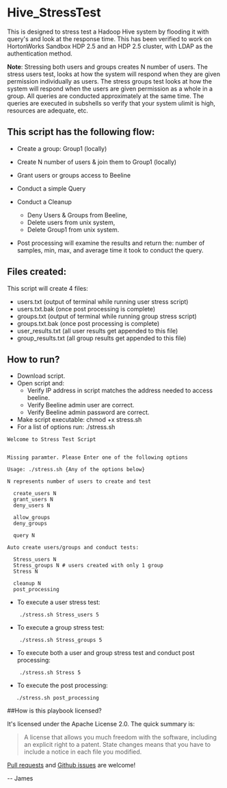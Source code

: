 # Hive_StressTest
This is designed to stress test a Hadoop Hive system by flooding it with query's and look at the response time.  This has been verified to work on HortonWorks Sandbox HDP 2.5 and an HDP 2.5 cluster, with LDAP as the authentication method.

**Note**: Stressing both users and groups creates N number of users.  The stress users test, looks at how the system will respond when they are given permission individually as users.  The stress groups test looks at how the system will respond when the users are given permission as a whole in a group.  All queries are conducted approximately at the same time.  The queries are executed in subshells so verify that your system ulimit is high, resources are adequate, etc. 

## This script has the following flow:
- Create a group: Group1 (locally)
- Create N number of users & join them to Group1 (locally)
- Grant users or groups access to Beeline
- Conduct a simple Query
- Conduct a Cleanup 
    - Deny Users & Groups from Beeline,
    - Delete users from unix system, 
    - Delete Group1 from unix system.

- Post processing will examine the results and return the: number of samples, min, max, and average time it took to conduct the query.

## Files created:
This script will create 4 files:
- users.txt (output of terminal while running user stress script)
- users.txt.bak (once post processing is complete)
- groups.txt (output of terminal while running group stress script)
- groups.txt.bak (once post processing is complete)
- user_results.txt (all user results get appended to this file)
- group_results.txt (all group results get appended to this file)

## How to run?
- Download script.
- Open script and:
  - Verify IP address in script matches the address needed to access beeline.
  - Verify Beeline admin user are correct.
  - Verify Beeline admin password are correct.
- Make script executable: chmod +x stress.sh
- For a list of options run: ./stress.sh
````
Welcome to Stress Test Script


Missing paramter. Please Enter one of the following options

Usage: ./stress.sh {Any of the options below}

N represents number of users to create and test

  create_users N
  grant_users N
  deny_users N

  allow_groups
  deny_groups

  query N

Auto create users/groups and conduct tests:

  Stress_users N
  Stress_groups N # users created with only 1 group
  Stress N

  cleanup N
  post_processing
````

- To execute a user stress test:
````
    ./stress.sh Stress_users 5
````

- To execute a group stress test:
````
    ./stress.sh Stress_groups 5
````

- To execute both a user and group stress test and conduct post processing:
````
    ./stress.sh Stress 5
````

- To execute the post processing:
````
   ./stress.sh post_processing
````


##How is this playbook licensed?

It's licensed under the Apache License 2.0. The quick summary is:

> A license that allows you much freedom with the software, including an explicit right to a patent. State changes means that you have to include a notice in each file you modified. 

[Pull requests](https://github.com/JamesOBenson/Hive_StressTest/pulls) and [Github issues](https://github.com/JamesOBenson/Hive_StressTest/issues) are welcome!

-- James
